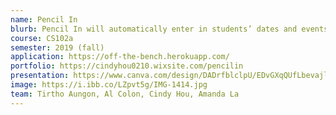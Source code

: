 ```yaml
---
name: Pencil In
blurb: Pencil In will automatically enter in students’ dates and events into a calendar for them. A synced calendar will centralize pertinent information on class and assignment updates and help students keep track of various types of dates.
course: CS102a
semester: 2019 (fall)
application: https://off-the-bench.herokuapp.com/
portfolio: https://cindyhou0210.wixsite.com/pencilin
presentation: https://www.canva.com/design/DADrfblclpU/EDvGXqQUfLbevajlnjbTiA/edit
image: https://i.ibb.co/LZpvt5g/IMG-1414.jpg
team: Tirtho Aungon, Al Colon, Cindy Hou, Amanda La
---
```

